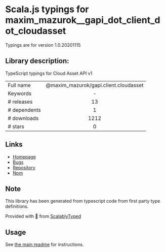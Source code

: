 
# Scala.js typings for maxim_mazurok__gapi_dot_client_dot_cloudasset

Typings are for version 1.0.20201115

## Library description:
TypeScript typings for Cloud Asset API v1

|                    |                 |
| ------------------ | :-------------: |
| Full name          | @maxim_mazurok/gapi.client.cloudasset |
| Keywords           | - |
| # releases         | 13 |
| # dependents       | 1 |
| # downloads        | 1212 |
| # stars            | 0 |

## Links
- [Homepage](https://github.com/Maxim-Mazurok/google-api-typings-generator#readme)
- [Bugs](https://github.com/Maxim-Mazurok/google-api-typings-generator/issues)
- [Repository](https://github.com/Maxim-Mazurok/google-api-typings-generator)
- [Npm](https://www.npmjs.com/package/%40maxim_mazurok%2Fgapi.client.cloudasset)
    


## Note
This library has been generated from typescript code from first party type definitions.

Provided with :purple_heart: from [ScalablyTyped](https://github.com/oyvindberg/ScalablyTyped)

## Usage
See [the main readme](../../readme.md) for instructions.


